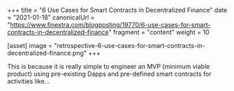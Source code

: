 +++
title = "6 Use Cases for Smart Contracts in Decentralized Finance"
date = "2021-01-18"
canonicalUrl = "https://www.finextra.com/blogposting/19770/6-use-cases-for-smart-contracts-in-decentralized-finance"
fragment = "content"
weight = 10

[asset]
    image = "retrospective-6-use-cases-for-smart-contracts-in-decentralized-finance.png"
+++

This is because it is really simple to engineer an MVP (minimum viable 
product) using pre-existing Dapps and pre-defined smart contracts for 
activities like...
